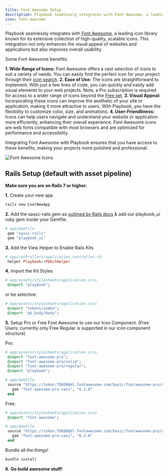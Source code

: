 ```yaml
---
title: Font Awesome Setup
description: Playbook seamlessly integrates with Font Awesome, a leading icon library known for its extensive collection of high-quality, scalable icons. This integration not only enhances the visual appeal of websites and applications but also improves overall usability.
icon: font-awesome
---
```


Playbook seamlessly integrates with [Font Awesome](https://fontawesome.com/), a leading icon library known for its extensive collection of high-quality, scalable icons. This integration not only enhances the visual appeal of websites and applications but also improves overall usability. 

Some Font Awesome benefits:

**1. Wide Range of Icons:** Font Awesome offers a vast selection of icons to suit a variety of needs. You can easily find the perfect icon for your project through their [icon search](https://fontawesome.com/search).
**2. Ease of Use:** The icons are straightforward to implement. With just a few lines of code, you can quickly and easily add visual elements to your web projects. Note, a Pro subscription is required for access to a wider range of icons beyond the [Free set](https://fontawesome.com/search?o=r&m=free&s=regular).
**3. Visual Appeal:** Incorporating these icons can improve the aesthetic of your site or application, making it more attractive to users. With Playbook, you have the flexibility to customize color, size, and animations.
**4. User-Friendliness:** Icons can help users navigate and understand your website or application more efficiently, enhancing their overall experience. Font Awesome icons are web fonts compatible with most browsers and are optimized for performance and accessibility.

Integrating Font Awesome with Playbook ensures that you have access to these benefits, making your projects more polished and professional.

![Font Awesome Icons](https://cdn.hashnode.com/res/hashnode/image/upload/v1702882676689/8da380bd-d295-4d7f-8d29-7154ab845781.png)

## Rails Setup (default with asset pipeline)

**Make sure you are on Rails 7 or higher.**

**1.** Create your new app

```sh
rails new CoolNewApp
```

**2.** Add the sassc-rails gem as [outlined by Rails docs](/guides/getting_started/ruby_on_rails_setup) & add our playbook_ui ruby gem inside your Gemfile. 

```rb
# app/Gemfile
 gem "sassc-rails"
 gem "playbook_ui"
```

**3.** Add the View Helper to Enable Rails Kits

```rb
# app/controllers/application_controller.rb
 helper Playbook::PbKitHelper
```

**4.** Import the Kit Styles

```rb
# app/assets/stylesheets/application.scss
 @import "playbook";
```

or be selective:

```rb
# app/assets/stylesheets/application.scss
 @import "tokens/index";
 @import "pb_body/body";
```

**5.** Setup Pro or Free Font Awesome to use our Icon Component. (Free Users: currently only Free Regular is supported in our icon component structure)

Pro:

```rb
# app/assets/stylesheets/application.scss
 @import "font-awesome-pro";
 @import "font-awesome-pro/solid";
 @import "font-awesome-pro/regular";
 @import "playbook";
```

```rb
# app/Gemfile
 source "https://token:TOKEN@dl.fontawesome.com/basic/fontawesome-pro/ruby/" do
   gem "font-awesome-pro-sass", "6.2.0"
 end
```

Free:

```rb
# app/assets/stylesheets/application.scss
 @import "font-awesome";
```

```rb
# app/Gemfile
 source "https://token:TOKEN@dl.fontawesome.com/basic/fontawesome-pro/ruby/" do
   gem "font-awesome-pro-sass", "6.2.0"
 end
```

Bundle all the things!

```sh
bundle install
```

**6.** **Go build awesome stuff!**